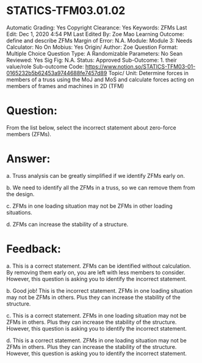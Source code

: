 # STATICS-TFM03.01.02

Automatic Grading: Yes
Copyright Clearance: Yes
Keywords: ZFMs
Last Edit: Dec 1, 2020 4:54 PM
Last Edited By: Zoe Mao
Learning Outcome: define and describe ZFMs
Margin of Error: N.A.
Module: Module 3:
Needs Calculator: No
On Mobius: Yes
Origin/ Author: Zoe
Question Format: Multiple Choice
Question Type: A
Randomizable Parameters: No
Sean Reviewed: Yes
Sig Fig: N.A.
Status: Approved
Sub-Outcome: 1. their value/role
Sub-outcome Code: https://www.notion.so/STATICS-TFM03-01-0165232b5b62453a9744688fe7457d89
Topic/ Unit: Determine forces in members of a truss using the MoJ and MoS and calculate forces acting on members of frames and machines in 2D (TFM)

# Question:

From the list below, select the incorrect statement about zero-force members (ZFMs). 

# Answer:

a. Truss analysis can be greatly simplified if we identify ZFMs early on.

b. We need to identify all the ZFMs in a truss, so we can remove them from the design.  

c. ZFMs in one loading situation may not be ZFMs in other loading situations. 

d. ZFMs can increase the stability of a structure. 

# Feedback:

a. This is a correct statement. ZFMs can be identified without calculation. By removing them early on, you are left with less members to consider. However, this question is asking you to identify the incorrect statement. 

b. Good job! This is the incorrect statement. ZFMs in one loading situation may not be ZFMs in others. Plus they can increase the stability of the structure. 

c. This is a correct statement. ZFMs in one loading situation may not be ZFMs in others. Plus they can increase the stability of the structure. However, this question is asking you to identify the incorrect statement. 

d. This is a correct statement. ZFMs in one loading situation may not be ZFMs in others. Plus they can increase the stability of the structure. However, this question is asking you to identify the incorrect statement.